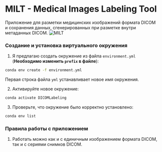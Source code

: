# MILT - Medical Images Labeling Tool

Приложение для разметки медицинских изображений формата DICOM и сохранения данных, сгенерированных при разметке внутри метаданных DICOM.
![MILT](https://github.com/AlexeyPopov1997/DICOMLabeling/blob/master/icons/title.png?raw=true)

### Создание и установка виртуального окружения
1. Я предлагаю создать окружение из файла `environment.yml` (**Необходимо изменить `prefix` в файле**):
```sh
conda env create -f environment.yml
```

Первая строка файла `yml` устанавливает новое имя окружения.

2. Активируйте новое окружение: 
```sh
conda activate DICOMLabeling
```

3. Проверьте, что окружение было корректно установлено:
```sh
conda env list
```

### Правила работы с приложением

1. Работать можно как и с единичным изображением формата DICOM, так и с сериями снимков DICOM.
